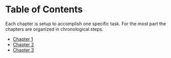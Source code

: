 # Table of Contents

Each chapter is setup to accomplish one specific task. For the most part the chapters are organized in chronological steps.

* [Chapter 1](1-environment_setup.md)
* [Chapter 2](2-configure_rubymine.md)
* [Chapter 3](3-deploy_heroku.md)
